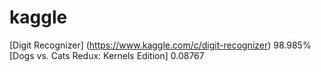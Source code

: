 # kaggle
[Digit Recognizer] (https://www.kaggle.com/c/digit-recognizer) 98.985%  
[Dogs vs. Cats Redux: Kernels Edition] 0.08767  

